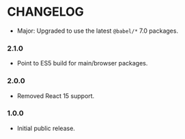 # CHANGELOG

- Major: Upgraded to use the latest `@babel/*` 7.0 packages.

### 2.1.0

- Point to ES5 build for main/browser packages.

### 2.0.0

- Removed React 15 support.

### 1.0.0

- Initial public release.
